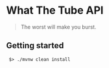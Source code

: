 # What The Tube API

>
> The worst will make you burst.
>

## Getting started

```shell
 $> ./mvnw clean install
```
